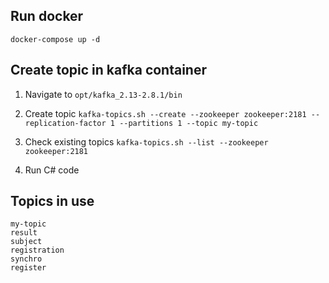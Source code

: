 ## Run docker
`docker-compose up -d`

## Create topic in kafka container
1. Navigate to `opt/kafka_2.13-2.8.1/bin`

2. Create topic `kafka-topics.sh --create --zookeeper zookeeper:2181 --replication-factor 1 --partitions 1 --topic my-topic`

3. Check existing topics `kafka-topics.sh --list --zookeeper zookeeper:2181`

4. Run C# code


## Topics in use
```
my-topic
result
subject
registration
synchro
register
```